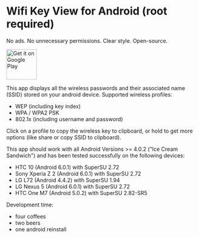 # Wifi Key View for Android (root required)

No ads. No unnecessary permissions. Clear style. Open-source.

[<img src="https://play.google.com/intl/en_us/badges/images/generic/en_badge_web_generic.png"
      alt="Get it on Google Play"
      height="80">](https://play.google.com/store/apps/details?id=wkv.android.evait.com.wifikeyview)

This app displays all the wireless passwords and their associated name (SSID) stored on your android device. 
Supported wireless profiles:
- WEP (including key index)
- WPA / WPA2 PSK
- 802.1x (including username and password)

Click on a profile to copy the wireless key to clipboard, or hold to get more options (like share or copy SSID to clipboard).

This app should work with all Android Versions >= 4.0.2 ("Ice Cream Sandwich") and has been tested successfully on the following devices:
- HTC 10 (Android 6.0.1) with SuperSU 2.72
- Sony Xperia Z 2 (Android 6.0.1) with SuperSU 2.72
- LG L72 (Android 4.4.2) with SuperSU 1.94
- LG Nexus 5 (Android 6.0.1) with SuperSU 2.72
- HTC One M7 (Android 5.0.2) with SuperSU 2.82-SR5

Development time:
- four coffees
- two beers
- one android reinstall
